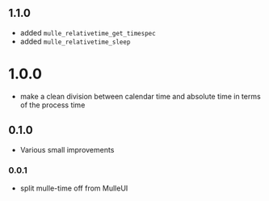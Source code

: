 ## 1.1.0

* added `mulle_relativetime_get_timespec`
* added `mulle_relativetime_sleep`


# 1.0.0

* make a clean division between calendar time and absolute time in terms of the process time


## 0.1.0

* Various small improvements


### 0.0.1

* split mulle-time off from MulleUI
